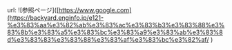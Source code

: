 url: ![参照ページ]([https://www.google.com](https://backyard.enginfo.jp/e121-%e3%83%aa%e3%82%ab%e3%83%ac%e3%83%b3%e3%83%88%e3%83%8b%e3%83%a5%e3%83%bc%e3%83%a9%e3%83%ab%e3%83%8d%e3%83%83%e3%83%88%e3%83%af%e3%83%bc%e3%82%af/
)
